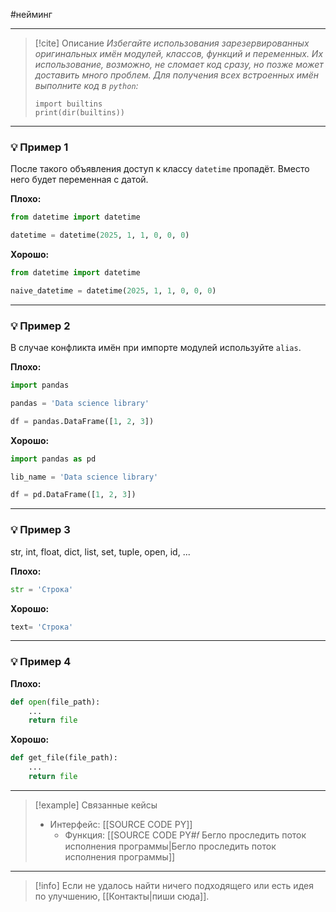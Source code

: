 #нейминг 
***

> [!cite] Описание
>_Избегайте использования зарезервированных оригинальных имён модулей, классов, функций и переменных. Их использование, возможно, не сломает код сразу, но позже может доставить много проблем.
Для получения всех встроенных имён выполните код в `python`:_
>
>```
>import builtins
>print(dir(builtins))
>```

***
### 💡 Пример 1
После такого объявления доступ к классу `datetime` пропадёт. Вместо него будет переменная с датой.

**Плохо:**
```python
from datetime import datetime

datetime = datetime(2025, 1, 1, 0, 0, 0)
```

**Хорошо:**
```python
from datetime import datetime

naive_datetime = datetime(2025, 1, 1, 0, 0, 0)
```

***
### 💡 Пример 2
В случае конфликта имён при импорте модулей используйте `alias`.

**Плохо:**
```python
import pandas

pandas = 'Data science library'

df = pandas.DataFrame([1, 2, 3])
```

**Хорошо:**
```python
import pandas as pd

lib_name = 'Data science library'

df = pd.DataFrame([1, 2, 3])
```

***
### 💡 Пример 3
 str, int, float, dict, list, set, tuple, open, id, ...

**Плохо:**
```python
str = 'Строка'
```

**Хорошо:**
```python
text= 'Строка'
```

***
### 💡 Пример 4


**Плохо:**
```python
def open(file_path):
	...
	return file
```

**Хорошо:**
```python
def get_file(file_path):
	...
	return file
```

***

> [!example] Связанные кейсы
>- Интерфейс: [[SOURCE CODE PY]]
>	- Функция: [[SOURCE CODE PY#𝑓 Бегло проследить поток исполнения программы|Бегло проследить поток исполнения программы]]

***

> [!info]
> Если не удалось найти ничего подходящего или есть идея по улучшению, [[Контакты|пиши сюда]].
